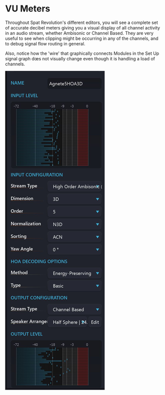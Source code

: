 # VU Meters

Throughout Spat Revolution's different editors, you will see a complete set of accurate decibel meters giving you a visual display of all channel activity in an audio
stream, whether Ambisonic or Channel Based. They are very useful to see when
clipping might be occurring in any of the channels, and to debug signal flow routing in general.

Also, notice how the 'wire' that graphically connects Modules in the Set Up signal
graph dœs not visually change even though it is handling a load of channels.


![](include/SpatRevolution_UserGuide_-078.jpg)

